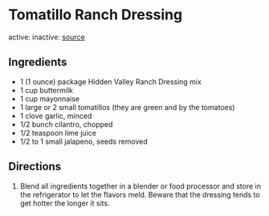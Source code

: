 # Tomatillo Ranch Dressing
active: 
inactive: 
[source](https://www.the-girl-who-ate-everything.com/cafe-rios-creamy-tomatillo-dressing/)
## Ingredients
* 1 (1 ounce) package Hidden Valley Ranch Dressing mix
* 1 cup buttermilk
* 1 cup mayonnaise
* 1 large or 2 small tomatillos (they are green and by the tomatoes)
* 1 clove garlic, minced
* 1/2 bunch cilantro, chopped
* 1/2 teaspoon lime juice
* 1/2 to 1 small jalapeno, seeds removed
## Directions
1. Blend all ingredients together in a blender or food processor and store in the refrigerator to let the flavors meld. Beware that the dressing tends to get hotter the longer it sits.
